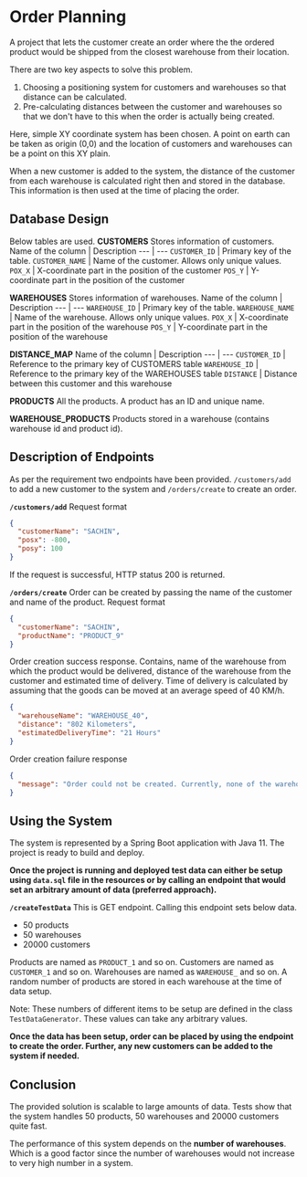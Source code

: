 # Order Planning
A project that lets the customer create an order where the the ordered product would be shipped from the closest warehouse from their location.

There are two key aspects to solve this problem.
1. Choosing a positioning system for customers and warehouses so that distance can be calculated.
2. Pre-calculating distances between the customer and warehouses so that we don't have to this when the order is actually being created.

Here, simple XY coordinate system has been chosen. A point on earth can be taken as origin (0,0) and the location of customers and warehouses can be a point on this XY plain.

When a new customer is added to the system, the distance of the customer from each warehouse is calculated right then and stored in the database. This information is then used at the time of placing the order.

## Database Design
Below tables are used.
**CUSTOMERS**
Stores information of customers.
Name of the column | Description
--- | ---
`CUSTOMER_ID` |  Primary key of the table.
`CUSTOMER_NAME` | Name of the customer. Allows only unique values.
`POX_X` | X-coordinate part in the position of the customer
`POS_Y` | Y-coordinate part in the position of the customer

**WAREHOUSES**
Stores information of warehouses.
Name of the column | Description
--- | ---
`WAREHOUSE_ID` |  Primary key of the table.
`WAREHOUSE_NAME` | Name of the warehouse. Allows only unique values.
`POX_X` | X-coordinate part in the position of the warehouse
`POS_Y` | Y-coordinate part in the position of the warehouse

**DISTANCE_MAP**
Name of the column | Description
--- | ---
`CUSTOMER_ID` | Reference to the primary key of CUSTOMERS table
`WAREHOUSE_ID` | Reference to the primary key of the WAREHOUSES table
`DISTANCE` | Distance between this customer and this warehouse

**PRODUCTS**
All the products. A product has an ID and unique name.

**WAREHOUSE_PRODUCTS**
Products stored in a warehouse (contains warehouse id and product id).

## Description of Endpoints
As per the requirement two endpoints have been provided. `/customers/add` to add a new customer to the system and `/orders/create` to create an order.

**`/customers/add`**
Request format
```json
{
  "customerName": "SACHIN",
  "posx": -800,
  "posy": 100
}
```
If the request is successful, HTTP status 200 is returned.

**`/orders/create`**
Order can be created by passing the name of the customer and name of the product.
Request format
```json
{
  "customerName": "SACHIN",
  "productName": "PRODUCT_9"
}
```

Order creation success response. Contains, name of the warehouse from which the product would be delivered, distance of the warehouse from the customer and estimated time of delivery. Time of delivery is calculated by assuming that the goods can be moved at an average speed of 40 KM/h.
```json
{
  "warehouseName": "WAREHOUSE_40",
  "distance": "802 Kilometers",
  "estimatedDeliveryTime": "21 Hours"
}
```

Order creation failure response
```json
{
  "message": "Order could not be created. Currently, none of the warehouses have the product."
}
```

## Using the System
The system is represented by a Spring Boot application with Java 11. The project is ready to build and deploy.

**Once the project is running and deployed test data can either be setup using `data.sql` file in the resources or by calling an endpoint that would set an arbitrary amount of data (preferred approach).**

**`/createTestData`**
This is GET endpoint. Calling this endpoint sets below data.
- 50 products
- 50 warehouses
- 20000 customers

Products are named as `PRODUCT_1` and so on. Customers are named as `CUSTOMER_1` and so on. Warehouses are named as `WAREHOUSE_` and so on. A random number of products are stored in each warehouse at the time of data setup.

Note: These numbers of different items to be setup are defined in the class `TestDataGenerator`. These values can take any arbitrary values.

**Once the data has been setup, order can be placed by using the endpoint to create the order. Further, any new customers can be added to the system if needed.**


## Conclusion
The provided solution is scalable to large amounts of data. Tests show that the system handles 50 products, 50 warehouses and 20000 customers quite fast.

The performance of this system depends on the **number of warehouses**. Which is a good factor since the number of warehouses would not increase to very high number in a system.
